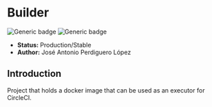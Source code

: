 # Builder
![Generic badge](https://img.shields.io/badge/Author-José%20Antonio%20Perdiguero%20López-blue.svg)
![Generic badge](https://img.shields.io/badge/Status-Production-green.svg)

* **Status:** Production/Stable
* **Author:** José Antonio Perdiguero López

## Introduction

Project that holds a docker image that can be used as an executor for CircleCI.
